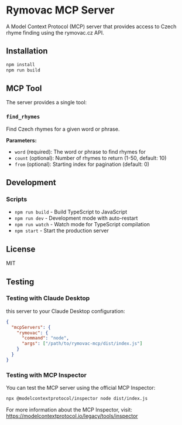 # Rymovac MCP Server

A Model Context Protocol (MCP) server that provides access to Czech rhyme finding using the rymovac.cz API.

## Installation

```bash
npm install
npm run build
```

## MCP Tool

The server provides a single tool:

### `find_rhymes`

Find Czech rhymes for a given word or phrase.

**Parameters:**
- `word` (required): The word or phrase to find rhymes for
- `count` (optional): Number of rhymes to return (1-50, default: 10)
- `from` (optional): Starting index for pagination (default: 0)

## Development

### Scripts
- `npm run build` - Build TypeScript to JavaScript
- `npm run dev` - Development mode with auto-restart
- `npm run watch` - Watch mode for TypeScript compilation
- `npm start` - Start the production server

## License

MIT

## Testing

### Testing with Claude Desktop

this server to your Claude Desktop configuration:

```json
{
  "mcpServers": {
    "rymovac": {
      "command": "node",
      "args": ["/path/to/rymovac-mcp/dist/index.js"]
    }
  }
}
```

### Testing with MCP Inspector

You can test the MCP server using the official MCP Inspector:

```bash
npx @modelcontextprotocol/inspector node dist/index.js
```

For more information about the MCP Inspector, visit: https://modelcontextprotocol.io/legacy/tools/inspector

